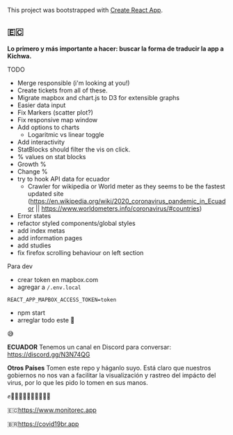 This project was bootstrapped with [Create React App](https://github.com/facebook/create-react-app).

## 🇪🇨

**Lo primero y más importante a hacer: buscar la forma de traducir la app a Kichwa.**

TODO

- Merge responsible (i'm looking at you!)
- Create tickets from all of these.
- Migrate mapbox and chart.js to D3 for extensible graphs
- Easier data input
- Fix Markers (scatter plot?)
- Fix responsive map window
- Add options to charts
  - Logaritmic vs linear toggle
- Add interactivity
- StatBlocks should filter the vis on click.
- % values on stat blocks
- Growth %
- Change %
- try to hook API data for ecuador
  - Crawler for wikipedia or World meter as they seems to be the fastest updated site (https://en.wikipedia.org/wiki/2020_coronavirus_pandemic_in_Ecuador || https://www.worldometers.info/coronavirus/#countries)
- Error states
- refactor styled components/global styles
- add index metas
- add information pages
- add studies
- fix firefox scrolling behaviour on left section

Para dev

- crear token en mapbox.com
- agregar a `/.env.local`

```
REACT_APP_MAPBOX_ACCESS_TOKEN=token
```

- npm start
- arreglar todo este 🍝

😅

**ECUADOR**
Tenemos un canal en Discord para conversar: https://discord.gg/N3N74QG

**Otros Países**
Tomen este repo y háganlo suyo. Está claro que nuestros gobiernos no nos van a facilitar la visualización y rastreo del impácto del virus, por lo que les pido lo tomen en sus manos.

✊✊🏻✊🏼✊🏽✊🏾✊🏿

🇪🇨https://www.monitorec.app

🇧🇷https://covid19br.app
